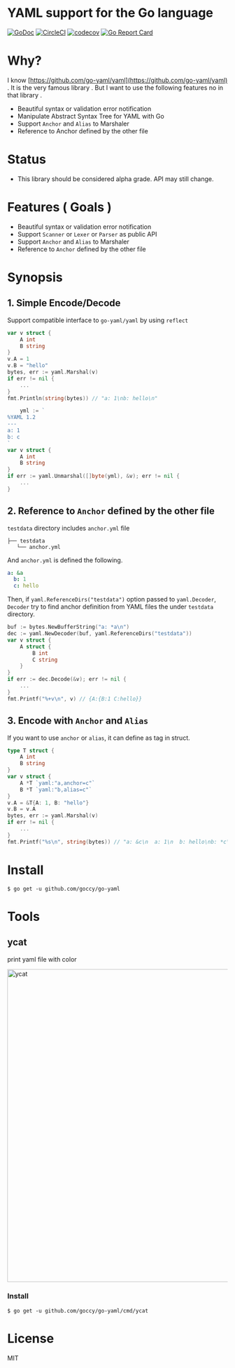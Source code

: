 # YAML support for the Go language

[![GoDoc](https://godoc.org/github.com/goccy/go-yaml?status.svg)](https://godoc.org/github.com/goccy/go-yaml)
[![CircleCI](https://circleci.com/gh/goccy/go-yaml.svg?style=shield)](https://circleci.com/gh/goccy/go-yaml)
[![codecov](https://codecov.io/gh/goccy/go-yaml/branch/master/graph/badge.svg)](https://codecov.io/gh/goccy/go-yaml)
[![Go Report Card](https://goreportcard.com/badge/github.com/goccy/go-yaml)](https://goreportcard.com/report/github.com/goccy/go-yaml)

# Why?

I know [https://github.com/go-yaml/yaml](https://github.com/go-yaml/yaml) . It is the very famous library .
But I want to use the following features no in that library .

- Beautiful syntax or validation error notification
- Manipulate Abstract Syntax Tree for YAML with Go
- Support `Anchor` and `Alias` to Marshaler
- Reference to Anchor defined by the other file

# Status

- This library should be considered alpha grade. API may still change.

# Features ( Goals )

- Beautiful syntax or validation error notification
- Support `Scanner` or `Lexer` or `Parser` as public API
- Support `Anchor` and `Alias` to Marshaler
- Reference to `Anchor` defined by the other file

# Synopsis

## 1. Simple Encode/Decode

Support compatible interface to `go-yaml/yaml` by using `reflect`

```go
var v struct {
	A int
	B string
}
v.A = 1
v.B = "hello"
bytes, err := yaml.Marshal(v)
if err != nil {
	...
}
fmt.Println(string(bytes)) // "a: 1\nb: hello\n"
```

```go
	yml := `
%YAML 1.2
---
a: 1
b: c
`
var v struct {
	A int
	B string
}
if err := yaml.Unmarshal([]byte(yml), &v); err != nil {
	...
}
```

## 2. Reference to `Anchor` defined by the other file

`testdata` directory includes `anchor.yml` file

```shell
├── testdata
   └── anchor.yml
```

And `anchor.yml` is defined the following.

```yaml
a: &a
  b: 1
  c: hello
```

Then, if `yaml.ReferenceDirs("testdata")` option passed to `yaml.Decoder`, 
 `Decoder` try to find anchor definition from YAML files the under `testdata` directory.
 
```go
buf := bytes.NewBufferString("a: *a\n")
dec := yaml.NewDecoder(buf, yaml.ReferenceDirs("testdata"))
var v struct {
	A struct {
		B int
		C string
	}
}
if err := dec.Decode(&v); err != nil {
	...
}
fmt.Printf("%+v\n", v) // {A:{B:1 C:hello}}
```

## 3. Encode with `Anchor` and `Alias`

If you want to use `anchor` or `alias`,
it can define as tag in struct.

```go
type T struct {
	A int
	B string
}
var v struct {
	A *T `yaml:"a,anchor=c"`
	B *T `yaml:"b,alias=c"`
}
v.A = &T{A: 1, B: "hello"}
v.B = v.A
bytes, err := yaml.Marshal(v)
if err != nil {
	...
}
fmt.Printf("%s\n", string(bytes)) // "a: &c\n  a: 1\n  b: hello\nb: *c\n"
```

# Install

```
$ go get -u github.com/goccy/go-yaml
```

# Tools

## ycat 

print yaml file with color

<img width="713" alt="ycat" src="https://user-images.githubusercontent.com/209884/66986084-19b00600-f0f9-11e9-9f0e-1f91eb072fe0.png">

### Install

```
$ go get -u github.com/goccy/go-yaml/cmd/ycat
```

# License

MIT
